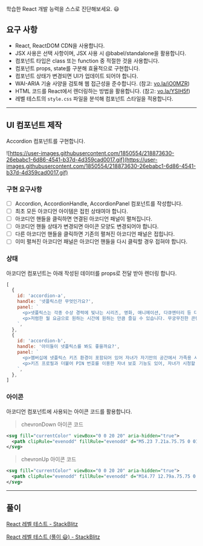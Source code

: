 학습한 React 개발 능력을 스스로 진단해보세요. 😃

## 요구 사항

- React, ReactDOM CDN을 사용합니다.
- JSX 사용은 선택 사항이며, JSX 사용 시 @babel/standalone을 활용합니다.
- 컴포넌트 타입은 class 또는 function 중 적절한 것을 사용합니다.
- 컴포넌트 props, state를 구분해 효율적으로 구현합니다.
- 컴포넌트 상태가 변경되면 UI가 업데이트 되어야 합니다.
- WAI-ARIA 기술 사양을 검토해 웹 접근성을 준수합니다. (참고: [vo.la/iO0MZR](https://vo.la/iO0MZR))
- HTML 코드를 React에서 렌더링하는 방법을 활용합니다. (참고: [vo.la/YSlH5f](https://vo.la/YSlH5f))
- 레벨 테스트의 `style.css` 파일을 분석해 컴포넌트 스타일을 적용합니다.

*** 
## UI 컴포넌트 제작

Accordion 컴포넌트를 구현합니다.

![https://user-images.githubusercontent.com/1850554/218873630-26ebabc1-6d86-4541-b37d-4d359cad0017.gif](https://user-images.githubusercontent.com/1850554/218873630-26ebabc1-6d86-4541-b37d-4d359cad0017.gif)

### 구현 요구사항

- [ ]  Accordion, AccordionHandle, AccordionPanel 컴포넌트를 작성합니다.
- [ ]  최초 모든 아코디언 아이템은 접힌 상태여야 합니다.
- [ ]  아코디언 핸들을 클릭하면 연결된 아코디언 패널이 펼쳐집니다.
- [ ]  아코디언 핸들 상태가 변경되면 아이콘 모양도 변경되어야 합니다.
- [ ]  다른 아코디언 핸들을 클릭하면 기존의 펼쳐진 아코디언 패널은 접힙니다.
- [ ]  이미 펼쳐진 아코디언 패널은 아코디언 핸들을 다시 클릭할 경우 접혀야 합니다.

### 상태

아코디언 컴포넌트는 아래 작성된 데이터를 props로 전달 받아 렌더링 합니다.

```jsx
[
  {
    id: 'accordion-a',
    handle: '넷플릭스란 무엇인가요?',
    panel: `
      <p>넷플릭스는 각종 수상 경력에 빛나는 시리즈, 영화, 애니메이션, 다큐멘터리 등 다양한 콘텐츠를 인터넷 연결이 가능한 수천 종의 디바이스에서 시청할 수 있는 스트리밍 서비스입니다.</p>
      <p>저렴한 월 요금으로 원하는 시간에 원하는 만큼 즐길 수 있습니다. 무궁무진한 콘텐츠가 준비되어 있으며 매주 새로운 시리즈와 영화가 제공됩니다.</p>
    `,
  },
  {
    id: 'accordion-b',
    handle: '아이들이 넷플릭스를 봐도 좋을까요?',
    panel: `
      <p>멤버십에 넷플릭스 키즈 환경이 포함되어 있어 자녀가 자기만의 공간에서 가족용 시리즈와 영화를 즐기는 동안 부모가 이를 관리할 수 있습니다.</p>
      <p>키즈 프로필과 더불어 PIN 번호를 이용한 자녀 보호 기능도 있어, 자녀가 시청할 수 있는 콘텐츠의 관람등급을 제한하고 자녀의 시청을 원치 않는 특정 작품을 차단할 수도 있습니다.</p>
    `,
  },
]
```

### 아이콘

아코디언 컴포넌트에 사용되는 아이콘 코드를 활용합니다.

> chevronDown 아이콘 코드
> 

```xml
<svg fill="currentColor" viewBox="0 0 20 20" aria-hidden="true">
  <path clipRule="evenodd" fillRule="evenodd" d="M5.23 7.21a.75.75 0 011.06.02L10 11.168l3.71-3.938a.75.75 0 111.08 1.04l-4.25 4.5a.75.75 0 01-1.08 0l-4.25-4.5a.75.75 0 01.02-1.06z" />
</svg>
```

> chevronUp 아이콘 코드
> 

```xml
<svg fill="currentColor" viewBox="0 0 20 20" aria-hidden="true">
  <path clipRule="evenodd" fillRule="evenodd" d="M14.77 12.79a.75.75 0 01-1.06-.02L10 8.832 6.29 12.77a.75.75 0 11-1.08-1.04l4.25-4.5a.75.75 0 011.08 0l4.25 4.5a.75.75 0 01-.02 1.06z" />
</svg>
```

---

## 풀이

[React 레벨 테스트 - StackBlitz](https://stackblitz.com/edit/web-platform-ca4zqx?file=README.md)

[React 레벨 테스트 (풀이 😃) - StackBlitz](https://stackblitz.com/edit/web-platform-mf9yv5?file=script.js)